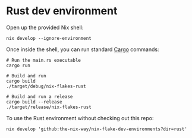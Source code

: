 # Rust dev environment

Open up the provided Nix shell:

```shell
nix develop --ignore-environment
```

Once inside the shell, you can run standard [Cargo] commands:

```shell
# Run the main.rs executable
cargo run

# Build and run
cargo build
./target/debug/nix-flakes-rust

# Build and run a release
cargo build --release
./target/release/nix-flakes-rust
```

To use the Rust environment without checking out this repo:

```shell
nix develop 'github:the-nix-way/nix-flake-dev-environments?dir=rust'
```

[cargo]: https://crates.io/
